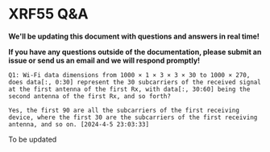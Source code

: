 # XRF55 Q&A

**We'll be updating this document with questions and answers in real time!**

**If you have any questions outside of the documentation, please submit an issue or send us an email and we will respond promptly!**

```
Q1: Wi-Fi data dimensions from 1000 × 1 × 3 × 3 × 30 to 1000 × 270, does data[:, 0:30] represent the 30 subcarriers of the received signal at the first antenna of the first Rx, with data[:, 30:60] being the second antenna of the first Rx, and so forth?

Yes, the first 90 are all the subcarriers of the first receiving device, where the first 30 are the subcarriers of the first receiving antenna, and so on. [2024-4-5 23:03:33]
```

To be updated

